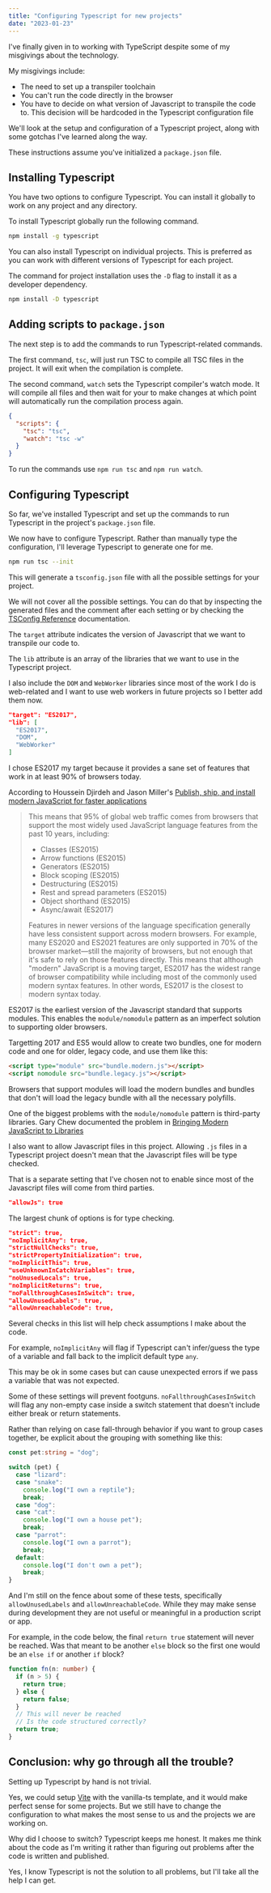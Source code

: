 ```yaml
---
title: "Configuring Typescript for new projects"
date: "2023-01-23"
---
```


I've finally given in to working with TypeScript despite some of my misgivings about the technology.

My misgivings include:

* The need to set up a transpiler toolchain
* You can't run the code directly in the browser
* You have to decide on what version of Javascript to transpile the code to. This decision will be hardcoded in the Typescript configuration file

We'll look at the setup and configuration of a Typescript project, along with some gotchas I've learned along the way.

These instructions assume you've initialized a `package.json` file.

## Installing Typescript

You have two options to configure Typescript. You can install it globally to work on any project and any directory.

To install Typescript globally run the following command.

```bash
npm install -g typescript
```

You can also install Typescript on individual projects. This is preferred as you can work with different versions of Typescript for each project.

The command for project installation uses the `-D` flag to install it as a developer dependency.

```bash
npm install -D typescript
```

## Adding scripts to `package.json`

The next step is to add the commands to run Typescript-related commands.

The first command, `tsc`, will just run TSC to compile all TSC files in the project. It will exit when the compilation is complete.

The second command, `watch` sets the Typescript compiler's watch mode. It will compile all files and then wait for your to make changes at which point will automatically run the compilation process again.

```json
{
  "scripts": {
    "tsc": "tsc",
    "watch": "tsc -w"
  }
}
```

To run the commands use `npm run tsc` and `npm run watch`.

## Configuring Typescript

So far, we've installed Typescript and set up the commands to run Typescript in the project's `package.json` file.

We now have to configure Typescript. Rather than manually type the configuration, I'll leverage Typescript to generate one for me.

```bash
npm run tsc --init
```

This will generate a `tsconfig.json` file with all the possible settings for your project.

We will not cover all the possible settings. You can do that by inspecting the generated files and the comment after each setting or by checking the [TSConfig Reference](https://www.typescriptlang.org/tsconfig) documentation.

The `target` attribute indicates the version of Javascript that we want to transpile our code to.

The `lib` attribute is an array of the libraries that we want to use in the Typescript project.

I also include the `DOM` and `WebWorker` libraries since most of the work I do is web-related and I want to use web workers in future projects so I better add them now.

```json
"target": "ES2017",
"lib": [
  "ES2017",
  "DOM",
  "WebWorker"
]
```

I chose ES2017 my target because it provides a sane set of features that work in at least 90% of browsers today.

According to Houssein Djirdeh and Jason Miller's [Publish, ship, and install modern JavaScript for faster applications](https://web.dev/publish-modern-javascript/)

> This means that 95% of global web traffic comes from browsers that support the most widely used JavaScript language features from the past 10 years, including:
>
> * Classes (ES2015)
> * Arrow functions (ES2015)
> * Generators (ES2015)
> * Block scoping (ES2015)
> * Destructuring (ES2015)
> * Rest and spread parameters (ES2015)
> * Object shorthand (ES2015)
> * Async/await (ES2017)
>
> Features in newer versions of the language specification generally have less consistent support across modern browsers. For example, many ES2020 and ES2021 features are only supported in 70% of the browser market—still the majority of browsers, but not enough that it's safe to rely on those features directly. This means that although "modern" JavaScript is a moving target, ES2017 has the widest range of browser compatibility while including most of the commonly used modern syntax features. In other words, ES2017 is the closest to modern syntax today.

ES2017 is the earliest version of the Javascript standard that supports modules. This enables the `module/nomodule` pattern as an imperfect solution to supporting older browsers.

Targetting 2017 and ES5 would allow to create two bundles, one for modern code and one for older, legacy code, and use them like this:

```html
<script type="module" src="bundle.modern.js"></script>
<script nomodule src="bundle.legacy.js"></script>
```

Browsers that support modules will load the modern bundles and bundles that don't will load the legacy bundle with all the necessary polyfills.

One of the biggest problems with the `module/nomodule` pattern is third-party libraries. Gary Chew documented the problem in [Bringing Modern JavaScript to Libraries](https://dev.to/garylchew/bringing-modern-javascript-to-libraries-432c)

I also want to allow Javascript files in this project. Allowing `.js` files in a Typescript project doesn't mean that the Javascript files will be type checked.

That is a separate setting that I've chosen not to enable since most of the Javascript files will come from third parties.

```json
"allowJs": true
```

The largest chunk of options is for type checking.

```json
"strict": true,
"noImplicitAny": true,
"strictNullChecks": true,
"strictPropertyInitialization": true,
"noImplicitThis": true,
"useUnknownInCatchVariables": true,
"noUnusedLocals": true,
"noImplicitReturns": true,
"noFallthroughCasesInSwitch": true,
"allowUnusedLabels": true,
"allowUnreachableCode": true,
```

Several checks in this list will help check assumptions I make about the code.

For example, `noImplicitAny` will flag if Typescript can't infer/guess the type of a variable and fall back to the implicit default type `any`.

This may be ok in some cases but can cause unexpected errors if we pass a variable that was not expected.

Some of these settings will prevent footguns. `noFallthroughCasesInSwitch` will flag any non-empty case inside a switch statement that doesn't include either break or return statements.

Rather than relying on case fall-through behavior if you want to group cases together, be explicit about the grouping with something like this:

```typescript
const pet:string = "dog";

switch (pet) {
  case "lizard":
  case "snake":
    console.log("I own a reptile");
    break;
  case "dog":
  case "cat":
    console.log("I own a house pet");
    break;
  case "parrot":
    console.log("I own a parrot");
    break;
  default:
    console.log("I don't own a pet");
    break;
}
```

And I'm still on the fence about some of these tests, specifically `allowUnusedLabels` and `allowUnreachableCode`. While they may make sense during development they are not useful or meaningful in a production script or app.

For example, in the code below, the final `return true` statement will never be reached. Was that meant to be another `else` block so the first one would be an `else if` or another `if` block?

```typescript
function fn(n: number) {
  if (n > 5) {
    return true;
  } else {
    return false;
  }
  // This will never be reached
  // Is the code structured correctly?
  return true;
}
```

## Conclusion: why go through all the trouble?

Setting up Typescript by hand is not trivial.

Yes, we could setup [Vite](https://vitejs.dev/) with the vanilla-ts template, and it would make perfect sense for some projects. But we still have to change the configuration to what makes the most sense to us and the projects we are working on.

Why did I choose to switch? Typescript keeps me honest. It makes me think about the code as I'm writing it rather than figuring out problems after the code is written and published.

Yes, I know Typescript is not the solution to all problems, but I'll take all the help I can get.
